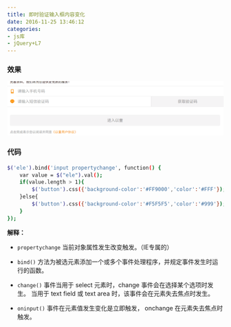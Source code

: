 ```yaml
---
title: 即时验证输入框内容变化
date: 2016-11-25 13:46:12
categories:
- js库
- jQuery+L7
---
```


### 效果
![](/assets/l7/3.gif)

<!--more-->

### 代码
``` bash
$('ele').bind('input propertychange', function() {
    var value = $("ele").val();
    if(value.length > 1){
        $('button').css({'background-color':'#FF9000','color':'#FFF'});
    }else{
        $('button').css({'background-color':'#F5F5F5','color':'#999'});
    }
});
```
**解释：**
- `propertychange` 当前对象属性发生改变触发。（IE专属的）

- `bind()`    方法为被选元素添加一个或多个事件处理程序，并规定事件发生时运行的函数。
- `change()`  事件当用于 select 元素时，change 事件会在选择某个选项时发生。
              当用于 text field 或 text area 时，该事件会在元素失去焦点时发生。

- `oninput()` 事件在元素值发生变化是立即触发， onchange 在元素失去焦点时触发。
